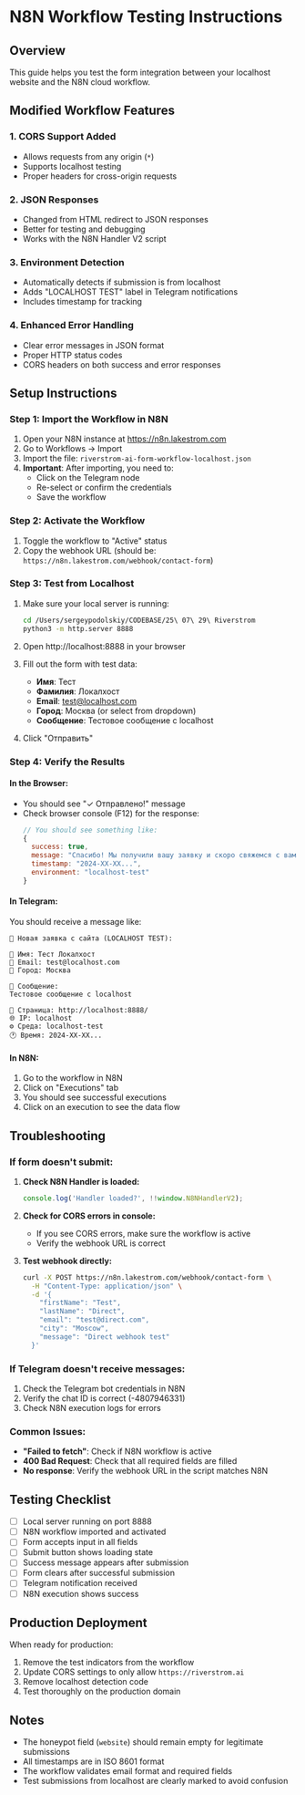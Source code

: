 # N8N Workflow Testing Instructions

## Overview
This guide helps you test the form integration between your localhost website and the N8N cloud workflow.

## Modified Workflow Features

### 1. **CORS Support Added**
- Allows requests from any origin (`*`)
- Supports localhost testing
- Proper headers for cross-origin requests

### 2. **JSON Responses**
- Changed from HTML redirect to JSON responses
- Better for testing and debugging
- Works with the N8N Handler V2 script

### 3. **Environment Detection**
- Automatically detects if submission is from localhost
- Adds "LOCALHOST TEST" label in Telegram notifications
- Includes timestamp for tracking

### 4. **Enhanced Error Handling**
- Clear error messages in JSON format
- Proper HTTP status codes
- CORS headers on both success and error responses

## Setup Instructions

### Step 1: Import the Workflow in N8N

1. Open your N8N instance at https://n8n.lakestrom.com
2. Go to Workflows → Import
3. Import the file: `riverstrom-ai-form-workflow-localhost.json`
4. **Important**: After importing, you need to:
   - Click on the Telegram node
   - Re-select or confirm the credentials
   - Save the workflow

### Step 2: Activate the Workflow

1. Toggle the workflow to "Active" status
2. Copy the webhook URL (should be: `https://n8n.lakestrom.com/webhook/contact-form`)

### Step 3: Test from Localhost

1. Make sure your local server is running:
   ```bash
   cd /Users/sergeypodolskiy/CODEBASE/25\ 07\ 29\ Riverstrom
   python3 -m http.server 8888
   ```

2. Open http://localhost:8888 in your browser

3. Fill out the form with test data:
   - **Имя**: Тест
   - **Фамилия**: Локалхост
   - **Email**: test@localhost.com
   - **Город**: Москва (or select from dropdown)
   - **Сообщение**: Тестовое сообщение с localhost

4. Click "Отправить"

### Step 4: Verify the Results

#### In the Browser:
- You should see "✓ Отправлено!" message
- Check browser console (F12) for the response:
  ```javascript
  // You should see something like:
  {
    success: true,
    message: "Спасибо! Мы получили вашу заявку и скоро свяжемся с вами.",
    timestamp: "2024-XX-XX...",
    environment: "localhost-test"
  }
  ```

#### In Telegram:
You should receive a message like:
```
🔔 Новая заявка с сайта (LOCALHOST TEST):

👤 Имя: Тест Локалхост
📧 Email: test@localhost.com
📍 Город: Москва

💬 Сообщение:
Тестовое сообщение с localhost

📄 Страница: http://localhost:8888/
🌐 IP: localhost
⚙️ Среда: localhost-test
🕐 Время: 2024-XX-XX...
```

#### In N8N:
1. Go to the workflow in N8N
2. Click on "Executions" tab
3. You should see successful executions
4. Click on an execution to see the data flow

## Troubleshooting

### If form doesn't submit:

1. **Check N8N Handler is loaded:**
   ```javascript
   console.log('Handler loaded?', !!window.N8NHandlerV2);
   ```

2. **Check for CORS errors in console:**
   - If you see CORS errors, make sure the workflow is active
   - Verify the webhook URL is correct

3. **Test webhook directly:**
   ```bash
   curl -X POST https://n8n.lakestrom.com/webhook/contact-form \
     -H "Content-Type: application/json" \
     -d '{
       "firstName": "Test",
       "lastName": "Direct",
       "email": "test@direct.com",
       "city": "Moscow",
       "message": "Direct webhook test"
     }'
   ```

### If Telegram doesn't receive messages:

1. Check the Telegram bot credentials in N8N
2. Verify the chat ID is correct (-4807946331)
3. Check N8N execution logs for errors

### Common Issues:

- **"Failed to fetch"**: Check if N8N workflow is active
- **400 Bad Request**: Check that all required fields are filled
- **No response**: Verify the webhook URL in the script matches N8N

## Testing Checklist

- [ ] Local server running on port 8888
- [ ] N8N workflow imported and activated
- [ ] Form accepts input in all fields
- [ ] Submit button shows loading state
- [ ] Success message appears after submission
- [ ] Form clears after successful submission
- [ ] Telegram notification received
- [ ] N8N execution shows success

## Production Deployment

When ready for production:

1. Remove the test indicators from the workflow
2. Update CORS settings to only allow `https://riverstrom.ai`
3. Remove localhost detection code
4. Test thoroughly on the production domain

## Notes

- The honeypot field (`website`) should remain empty for legitimate submissions
- All timestamps are in ISO 8601 format
- The workflow validates email format and required fields
- Test submissions from localhost are clearly marked to avoid confusion